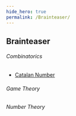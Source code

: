 ```yaml
---
hide_hero: true
permalink: /Brainteaser/
---
```

## Brainteaser
###### Combinatorics
- [Catalan Number](./Combinatorics/Catalan_Number.md)

###### Game Theory

###### Number Theory